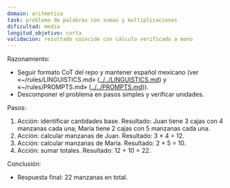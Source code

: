 ```yaml
---
domain: aritmetica
task: problema de palabras con sumas y multiplicaciones
dificultad: media
longitud_objetivo: corta
validacion: resultado coincide con cálculo verificado a mano
---
```


Razonamiento:
- Seguir formato CoT del repo y mantener español mexicano (ver «~/rules/LINGUISTICS.md» ([../../LINGUISTICS.md](../../LINGUISTICS.md)) y «~/rules/PROMPTS.md» ([../../PROMPTS.md](../../PROMPTS.md))).
- Descomponer el problema en pasos simples y verificar unidades.

Pasos:
1) Acción: identificar cantidades base.
   Resultado: Juan tiene 3 cajas con 4 manzanas cada una; María tiene 2 cajas con 5 manzanas cada una.
2) Acción: calcular manzanas de Juan.
   Resultado: 3 × 4 = 12.
3) Acción: calcular manzanas de María.
   Resultado: 2 × 5 = 10.
4) Acción: sumar totales.
   Resultado: 12 + 10 = 22.

Conclusión:
- Respuesta final: 22 manzanas en total.

